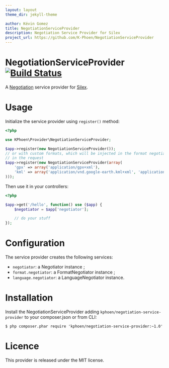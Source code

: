 ```yaml
---
layout: layout
theme_dir: jekyll-theme

author: Kévin Gomez
title: NegotiationServiceProvider
description: Negotiation Service Provider for Silex
project_url: https://github.com/K-Phoen/NegotiationServiceProvider
---
```


NegotiationServiceProvider [![Build Status](https://travis-ci.org/K-Phoen/NegotiationServiceProvider.png?branch=master)](https://travis-ci.org/K-Phoen/NegotiationServiceProvider)
==========================

A [Negotiation](https://github.com/willdurand/Negotiation/) service provider for [Silex](http://silex.sensiolabs.org/).


Usage
=====

Initialize the service provider using `register()` method:

```php
<?php

use KPhoen\Provider\NegotiationServiceProvider;

$app->register(new NegotiationServiceProvider());
// or with custom formats, which will be injected in the format negotiator and
// in the request
$app->register(new NegotiationServiceProvider(array(
    'gpx' => array('application/gpx+xml'),
    'kml' => array('application/vnd.google-earth.kml+xml', 'application/vnd.google-earth.kmz'),
)));
```

Then use it in your controllers:

```php
<?php

$app->get('/hello', function() use ($app) {
    $negotiator = $app['negotiator'];

    // do your stuff
});
```


Configuration
=============

The service provider creates the following services:

  * `negotiator`: a Negotiator instance ;
  * `format.negotiator`: a FormatNegotiator instance ;
  * `language.negotiator`: a LanguageNegotiator instance.


Installation
============

Install the NegotiationServiceProvider adding `kphoen/negotiation-service-provider` to your composer.json or from CLI:

```
$ php composer.phar require 'kphoen/negotiation-service-provider:~1.0'
```


Licence
=======

This provider is released under the MIT license.
